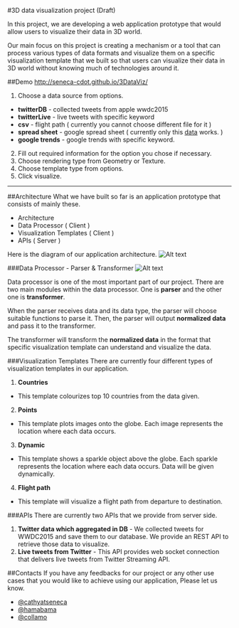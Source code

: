 #3D data visualization project (Draft)

In this project, we are developing a web application prototype that would allow users to visualize their data in 3D world.

Our main focus on this project is creating a mechanism or a tool that can process various types of data formats and visualize them on a specific visualization template that we built so that users can visualize their data in 3D world without knowing much of technologies around it.

##Demo
http://seneca-cdot.github.io/3DataViz/

1. Choose a data source from options.
  - **twitterDB** - collected tweets from apple wwdc2015
  - **twitterLive** - live tweets with specific keyword
  - **csv** - flight path ( currently you cannot choose different file for it )
  - **spread sheet** - google spread sheet ( currently only this [data](https://docs.google.com/spreadsheets/d/13aV2htkF_dYz4uU76mJMhFfDBxrCkD1jJI5ktw4lBLg/pubhtml) works. )
  - **google trends** - google trends with specific keyword.

2. Fill out required information for the option you chose if necessary.
3. Choose rendering type from Geometry or Texture.
4. Choose template type from options.
5. Click visualize.

---
##Architecture
What we have built so far is an application prototype that consists of mainly these.
- Architecture
- Data Processor ( Client )
- Visualization Templates ( Client )
- APIs ( Server )

Here is the diagram of our application architecture.
![Alt text](http://seneca-cdot.github.io/3DataViz/images/3dataviz-architect.png)

###Data Processor - Parser & Transformer
![Alt text](http://seneca-cdot.github.io/3DataViz/images/3dataviz-dataprocessor.png)


Data processor is one of the most important part of our project. There are two main modules within the data processor. One is **parser** and the other one is **transformer**.

When the parser receives data and its data type, the parser will choose suitable functions to parse it. Then, the parser will output **normalized data** and pass it to the transformer.

The transformer will transform the **normalized data** in the format that specific visualization template can understand and visualize the data.
 
###Visualization Templates
There are currently four different types of visualization templates in our application.
  1. **Countries**
  - This template colourizes top 10 countries from the data given.
  2. **Points**
  - This template plots images onto the globe. Each image represents the location where each data occurs. 
  3. **Dynamic**
  - This template shows a sparkle object above the globe. Each sparkle represents the location where each data occurs. Data will be given dynamically.
  4. **Flight path**
  - This template will visualize a flight path from departure to destination. 
  
###APIs
There are currently two APIs that we provide from server side.
  1. **Twitter data which aggregated in DB**
    - We collected tweets for WWDC2015 and save them to our database. We provide an REST API to retrieve those data to visualize.
  2. **Live tweets from Twitter**
    - This API provides web socket connection that delivers live tweets from Twitter Streaming API.

##Contacts
If you have any feedbacks for our project or any other use cases that you would like to achieve using our application, Please let us know.
  - [@cathyatseneca](https://github.com/cathyatseneca)
  - [@hamabama](https://github.com/Hamabama)
  - [@collamo](https://github.com/collamo)